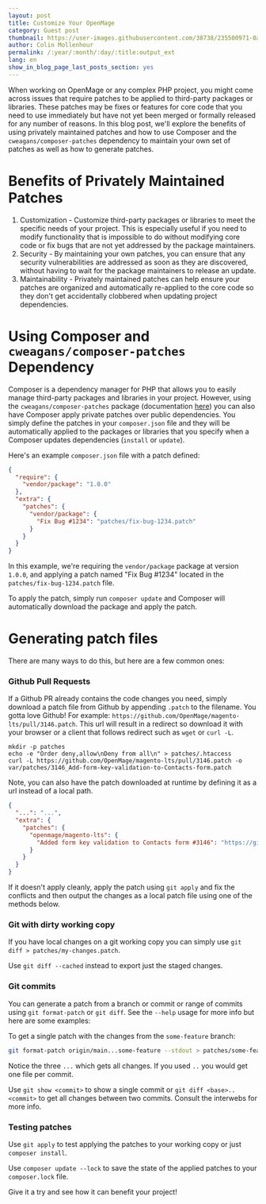 ```yaml
---
layout: post
title: Customize Your OpenMage
category: Guest post
thumbnail: https://user-images.githubusercontent.com/38738/235500971-0a80cf68-8708-4166-8e50-3084bd0342d0.jpg
author: Colin Mollenhour
permalink: /:year/:month/:day/:title:output_ext
lang: en
show_in_blog_page_last_posts_section: yes
---
```


When working on OpenMage or any complex PHP project, you might come across issues that require patches to be applied to third-party packages or libraries.
These patches may be fixes or features for core code that you need to use immediately but have not yet been merged or formally released for any number of reasons.
In this blog post, we'll explore the benefits of using privately maintained patches and how to use Composer and the `cweagans/composer-patches` dependency to maintain
your own set of patches as well as how to generate patches.

# Benefits of Privately Maintained Patches

1. Customization - Customize third-party packages or libraries to meet the specific needs of your project. This is especially useful if you need to modify functionality that is impossible to do without modifying core code or fix bugs that are not yet addressed by the package maintainers.
2. Security - By maintaining your own patches, you can ensure that any security vulnerabilities are addressed as soon as they are discovered, without having to wait for the package maintainers to release an update.
3. Maintainability - Privately maintained patches can help ensure your patches are organized and automatically re-applied to the core code so they don't get accidentally clobbered when updating project dependencies.

# Using Composer and `cweagans/composer-patches` Dependency

Composer is a dependency manager for PHP that allows you to easily manage third-party packages and libraries in your project. However, using the `cweagans/composer-patches` package
(documentation [here](https://github.com/cweagans/composer-patches/blob/1.x/README.md)) you can also have Composer apply private patches over public dependencies. You simply define the patches in your `composer.json` file and they will be automatically applied to the
packages or libraries that you specify when a Composer updates dependencies (`install` or `update`).

Here's an example `composer.json` file with a patch defined:
    
```json    
{
  "require": {
    "vendor/package": "1.0.0"
  },
  "extra": {
    "patches": {
      "vendor/package": {
        "Fix Bug #1234": "patches/fix-bug-1234.patch"
      }
    }
  }
}
```

In this example, we're requiring the `vendor/package` package at version `1.0.0`, and applying a patch named "Fix Bug \#1234" located in the `patches/fix-bug-1234.patch` file.

To apply the patch, simply run `composer update` and Composer will automatically download the package and apply the patch.

# Generating patch files

There are many ways to do this, but here are a few common ones:

### Github Pull Requests

If a Github PR already contains the code changes you need, simply download a patch file from Github by appending `.patch` to the filename. You gotta love Github!
For example: `https://github.com/OpenMage/magento-lts/pull/3146.patch`. This url will result in a redirect so download it with your browser or a client that
follows redirect such as `wget` or `curl -L`.

```
mkdir -p patches
echo -e "Order deny,allow\nDeny from all\n" > patches/.htaccess
curl -L https://github.com/OpenMage/magento-lts/pull/3146.patch -o var/patches/3146_Add-form-key-validation-to-Contacts-form.patch
```

Note, you can also have the patch downloaded at runtime by defining it as a url instead of a local path.

```json
{
  "...": "...",
  "extra": {
    "patches": {
      "openmage/magento-lts": {
        "Added form key validation to Contacts form #3146": "https://github.com/OpenMage/magento-lts/pull/3146.patch"
      }
    }
  }
}
```

If it doesn't apply cleanly, apply the patch using `git apply` and fix the conflicts and then output the changes as a local patch file using one of the methods below.

### Git with dirty working copy

If you have local changes on a git working copy you can simply use `git diff > patches/my-changes.patch`.

Use `git diff --cached` instead to export just the staged changes.

### Git commits

You can generate a patch from a branch or commit or range of commits using `git format-patch` or `git diff`. See the `--help` usage for more info but here are some examples:

To get a single patch with the changes from the `some-feature` branch:

```sh
git format-patch origin/main...some-feature --stdout > patches/some-feature.patch
```

Notice the three `...` which gets all changes. If you used `..` you would get one file per commit.

Use `git show <commit>` to show a single commit or `git diff <base>..<commit>` to get all changes between two commits. Consult the interwebs for more info.

### Testing patches

Use `git apply` to test applying the patches to your working copy or just `composer install`.

Use `composer update --lock` to save the state of the applied patches to your `composer.lock` file.

Give it a try and see how it can benefit your project!
